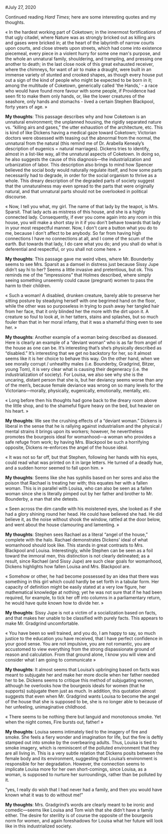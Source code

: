 
#July 27, 2020

Continued reading *Hard Times*; here are some interesting quotes and my thoughts.

« In the hardest working part of Coketown; in the innermost fortifications of that ugly citadel, where Nature was as strongly bricked out as killing airs and gases were bricked in; at the heart of the labyrinth of narrow courts upon courts, and close streets upon streets, which had come into existence piecemeal, every piece in a violent hurry for some one man's purpose, and the whole an unnatural family, shouldering, and trampling, and pressing one another to death; in the last close nook of this great exhausted receiver, where the chimneys, for want of air to make a draught, were built in an immense variety of stunted and crooked shapes, as though every house put out a sign of the kind of people who might be expected to be born in it; among the multitude of Coketown, generically called 'the Hands,' - a race who would have found more favour with some people, if Providence had seen fit to make them only hands, or, like the lower creatures of the seashore, only hands and stomachs - lived a certain Stephen Blackpool, forty years of age. »

**My thoughts**: This passage describes why and how Coketown is an unnatural environment; the unplanned housing, the rigidly separated nature vs. “killing airs and gases,” the utter exhaustion of the architecture, etc. This is kind of like Dickens having a medical gaze toward Coketown; Victorian doctors were obsessed with teasing out the abnormal from the normal, the unnatural from the natural (this remind me of Dr. Arabella Kenealy’s description of eugenics = natural marriages). Dickens tries to identify, almost in a list-like way, all the unnatural aspects of Coketown. In doing so, he also suggests the cause of this diagnosis—the industrialization and urbanization of labor. This description also brings to mind how Spencer believed the social body would naturally regulate itself, and how some parts necessarily had to degrade, in order for the social organism to thrive as a whole. This dreary description of the degraded parts of society suggest that the unnaturalness may even spread to the parts that were originally natural, and that unnatural parts should not be overlooked in political discourse.

« Now, I tell you what, my girl. The name of that lady by the teapot, is Mrs. Sparsit. That lady acts as mistress of this house, and she is a highly connected lady. Consequently, if ever you come again into any room in this house, you will make a short stay in it if you don't behave towards that lady in your most respectful manner. Now, I don't care a button what you do to me, because I don't affect to be anybody. So far from having high connections I have no connections at all, and I come of the scum of the earth. But towards that lady, I do care what you do; and you shall do what is deferential and respectful, or you shall not come here. »

**My thoughts**: This passage gave me weird vibes, where Mr. Bounderby seems to see Mrs. Sparsit as a damsel in distress just because Sissy Jupe didn’t say hi to her? Seems a little invasive and pretentious, but ok. This reminds me of the “impressions” that Holmes described, where simply seeing something unseemly could cause (pregnant) women to pass the harm to their children.

« Such a woman! A disabled, drunken creature, barely able to preserve her sitting posture by steadying herself with one begrimed hand on the floor, while the other was so purposeless in trying to push away her tangled hair from her face, that it only blinded her the more with the dirt upon it. A creature so foul to look at, in her tatters, stains and splashes, but so much fouler than that in her moral infamy, that it was a shameful thing even to see her. »

**My thoughts**: Another example of a woman being described as diseased. Here is clearly an example of a “deviant woman” who is as far from angel of the house as one can be. It’s interesting that’s she’s physically described as “disabled.” It’s interesting that we get no backstory for her, so it almost seems like it is her choice to behave this way. On the other hand, when we see morally corrupt / unhealthy males (i.e. Bounderby, Gradgrind, Bitzer, young Tom), it is very clear what is causing their degeneracy (i.e. the industrialization of society). For Louisa, we also see why she is the uncaring, distant person that she is, but her deviancy seems worse than any of the men’s, because female deviance was wrong on so many levels for the Victorians—morally, physically, eugenically, emotionally, mentally, etc.

« Long before then his thoughts had gone back to the dreary room above the little shop, and to the shameful figure heavy on the bed, but heavier on his heart. »

**My thoughts**: We see the crushing effects of a “deviant woman.” Dickens is liberal in the sense that he is rallying against industrialism and the physical / mental strains it brings upon its workers; however, he nevertheless promotes the bourgeois ideal for womanhood—a woman who provides a safe refuge from work; by having Mrs. Blackpool be such a horrifying opposite, Dickens re-enforces the angel of the house ideal.

« It was not so far off, but that Stephen, following her hands with his eyes, could read what was printed on it in large letters. He turned of a deadly hue, and a sudden horror seemed to fall upon him. »

**My thoughts**: Seems like she has syphilis based on her sores and also the poison that Rachael is treating her with; this equates her with a fallen woman. This is in parallel with Louisa, who can also be seen as a fallen woman since she is literally pimped out by her father and brother to Mr. Bounderby, a man that she detests.

« Seen across the dim candle with his moistened eyes, she looked as if she had a glory shining round her head. He could have believed she had. He did believe it, as the noise without shook the window, rattled at the door below, and went about the house clamouring and lamenting. »

**My thoughts**: Stephen sees Rachael as a literal “angel of the house,” complete with the halo. Rachael demonstrates Dickens’ ideal of what womanhood should look like. This stands in great contrasts to Mrs. Blackpool and Louisa. Interestingly, while Stephen can be seen as a foil toward the immoral men, this distinction is not clearly delineated; as a result, since Rachael (and Sissy Jupe) are such clear goals for womanhood, Dickens highlights how fallen Louisa and Mrs. Blackpool are.

« Somehow or other, he had become possessed by an idea that there was something in this girl which could hardly be set forth in a tabular form. Her capacity of definition might be easily stated at a very low figure, her mathematical knowledge at nothing; yet he was not sure that if he had been required, for example, to tick her off into columns in a parliamentary return, he would have quite known how to divide her. »

**My thoughts**: Sissy Jupe is not a victim of a socialization based on facts, and that makes her unable to be classified with purely facts. This appears to make Mr. Gradgrind uncomfortable. 

« You have been so well trained, and you do, I am happy to say, so much justice to the education you have received, that I have perfect confidence in your good sense. You are not impulsive, you are not romantic, you are accustomed to view everything from the strong dispassionate ground of reason and calculation. From that ground alone, I know you will view and consider what I am going to communicate »

**My thoughts**: It almost seems that Louisa’s upbringing based on facts was meant to subjugate her and make her more docile when her father needed her to be. Dickens seems to critique this method of subjugating women, although he overlooks how the bourgeois ideals for women (that he supports) subjugate them just as much. In addition, this quotation almost suggests that even when Mr. Gradgrind wants Louisa to become the angel of the house that she is supposed to be, she is no longer able to because of her unfeeling, unimaginative childhood.

« There seems to be nothing there but languid and monotonous smoke. Yet when the night comes, Fire bursts out, father! »

**My thoughts**:  Louisa seems intimately tied to the imagery of fire and smoke. She feels a fiery wonder and imagination for life, but the fire is deftly stamped out into smoke by the overbearing adults. Thus, Louisa is tied to smoke imagery, which is reminiscent of the polluted environment that they are all living in. This is a very subtle relation that Dickens posits between the female body and its environment, suggesting that Louisa’s environment is responsible for her degradation. However, the connection seems to implicate Louisa more for her own short-comings, since Louisa, as a woman, is supposed to nurture her surroundings, rather than be polluted by it.

“yes, I really do wish that I had never had a family, and then you would have known what it was to do without me!”

**My thoughts**: Mrs. Gradgrind’s words are clearly meant to be ironic and comedic—seems like Louisa and Tom wish that she didn’t have a family either. The desire for sterility is of course the opposite of the bourgeois norm for women, and again foreshadows for Louisa what her future will look like in this industrialized society.

